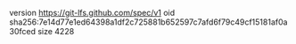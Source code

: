 version https://git-lfs.github.com/spec/v1
oid sha256:7e14d77e1ed64398a1df2c725881b652597c7afd6f79c49cf15181af0a30fced
size 4228
